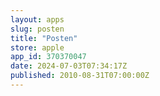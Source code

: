 ```yaml
---
layout: apps
slug: posten
title: "Posten"
store: apple
app_id: 370370047
date: 2024-07-03T07:34:17Z
published: 2010-08-31T07:00:00Z
---
```

